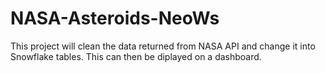 # NASA-Asteroids-NeoWs
This project will clean the data returned from NASA API and change it into Snowflake tables. This can then be diplayed on a dashboard.
